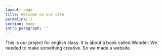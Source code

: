 ```yaml
---
layout: page
title: Welcome on our site
permalink: /
section: home
intro_paragraph: ''
---
```

This is our project for english class. It is about a book called Wonder. We needed to make something creative.  So we made a website.

